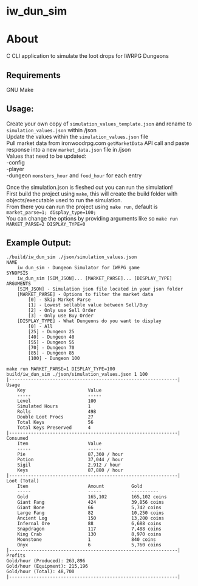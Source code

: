 # iw_dun_sim

# About
C CLI application to simulate the loot drops for IWRPG Dungeons

## Requirements
GNU Make  

## Usage:  
Create your own copy of `simulation_values_template.json` and rename to `simulation_values.json` within /json  
Update the values within the `simulation_values.json` file  
Pull market data from ironwoodrpg.com `getMarketData` API call and paste response into a new `market_data.json` file in /json   
Values that need to be updated:  
    -config  
    -player  
    -dungeon `monsters_hour` and `food_hour` for each entry    

Once the simulation.json is fleshed out you can run the simulation!  
First build the project using `make`, this will create the build folder with objects/executable used to run the simulation.  
From there you can run the project using `make run`, default is `market_parse=1; display_type=100;`  
You can change the options by providing arguments like so `make run MARKET_PARSE=2 DISPLAY_TYPE=0`  

## Example Output:
```
./build/iw_dun_sim ./json/simulation_values.json
NAME
	iw_dun_sim - Dungeon Simulator for IWRPG game
SYNOPSIS
	iw_dun_sim [SIM_JSON]... [MARKET_PARSE]... [DISPLAY_TYPE]
ARGUMENTS
	[SIM_JSON] - Simulation json file located in your json folder
	[MARKET_PARSE] - Options to filter the market data
		[0] - Skip Market Parse
		[1] - Lowest sellable value between Sell/Buy
		[2] - Only use Sell Order
		[3] - Only use Buy Order
	[DISPLAY_TYPE] - What Dungeons do you want to display
		[0] - All
		[25] - Dungeon 25
		[40] - Dungeon 40
		[55] - Dungeon 55
		[70] - Dungeon 70
		[85] - Dungeon 85
		[100] - Dungeon 100

make run MARKET_PARSE=1 DISPLAY_TYPE=100
build/iw_dun_sim ./json/simulation_values.json 1 100
|--------------------------------------------------------------|
Usage
	Key                       Value
	-----                     -----
	Level                     100
	Simulated Hours           1
	Rolls                     498
	Double Loot Procs         27
	Total Keys                56
	Total Keys Preserved      4
|--------------------------------------------------------------|
Consumed
	Item                      Value
	-----                     -----
	Pie                       87,360 / hour
	Potion                    37,044 / hour
	Sigil                     2,912 / hour
	Keys                      87,880 / hour
|--------------------------------------------------------------|
Loot (Total)
	Item                      Amount          Gold
	-----                     -----           ----------
	Gold                      165,102         165,102 coins
	Giant Fang                424             39,856 coins
	Giant Bone                66              5,742 coins
	Large Fang                82              10,250 coins
	Ancient Log               150             13,200 coins
	Infernal Ore              88              6,688 coins
	Snapdragon                117             7,488 coins
	King Crab                 130             8,970 coins
	Moonstone                 1               840 coins
	Onyx                      6               5,760 coins
|--------------------------------------------------------------|
Profits
Gold/hour (Produced): 263,896
Gold/hour (Equipment): 215,196
Gold/hour (Total): 48,700
|--------------------------------------------------------------|


```